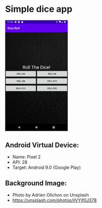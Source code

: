 # Simple dice app

<img src="https://github.com/caio98-arch/dice-app/blob/master/result/p1.png" width="40%"> 

## Android Virtual Device:
   - Name: Pixel 2
   - API: 28
   - Target: Android 9.0 (Google Play)

## Background Image:
   - Photo by Adrien Olichon on Unsplash
   - https://unsplash.com/photos/ilVYjf0J378

